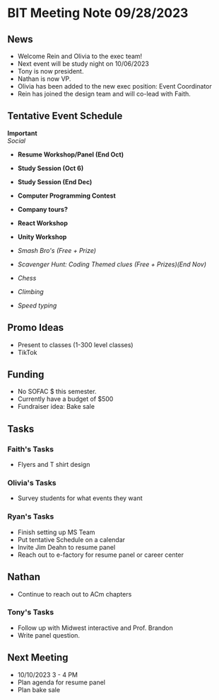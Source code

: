 # BIT Meeting Note 09/28/2023

## News

- Welcome Rein and Olivia to the exec team!
- Next event will be study night on 10/06/2023
- Tony is now president.
- Nathan is now VP.
- Olivia has been added to the new exec position: Event Coordinator
- Rein has joined the design team and will co-lead with Faith.

## Tentative Event Schedule

**Important**\
_Social_

- **Resume Workshop/Panel (End Oct)**
- **Study Session (Oct 6)**
- **Study Session (End Dec)**
- **Computer Programming Contest**
- **Company tours?**
- **React Workshop**
- **Unity Workshop**

- _Smash Bro's (Free + Prize)_
- _Scavenger Hunt: Coding Themed clues (Free + Prizes)(End Nov)_
- _Chess_
- _Climbing_
- _Speed typing_

## Promo Ideas

- Present to classes (1-300 level classes)
- TikTok

## Funding

- No SOFAC $ this semester.
- Currently have a budget of $500
- Fundraiser idea: Bake sale

## Tasks

### Faith's Tasks

- Flyers and T shirt design

### Olivia's Tasks

- Survey students for what events they want

### Ryan's Tasks

- Finish setting up MS Team
- Put tentative Schedule on a calendar
- Invite Jim Deahn to resume panel
- Reach out to e-factory for resume panel or career center

## Nathan

- Continue to reach out to ACm chapters

### Tony's Tasks

- Follow up with Midwest interactive and Prof. Brandon
- Write panel question.

## Next Meeting

- 10/10/2023 3 - 4 PM
- Plan agenda for resume panel
- Plan bake sale
